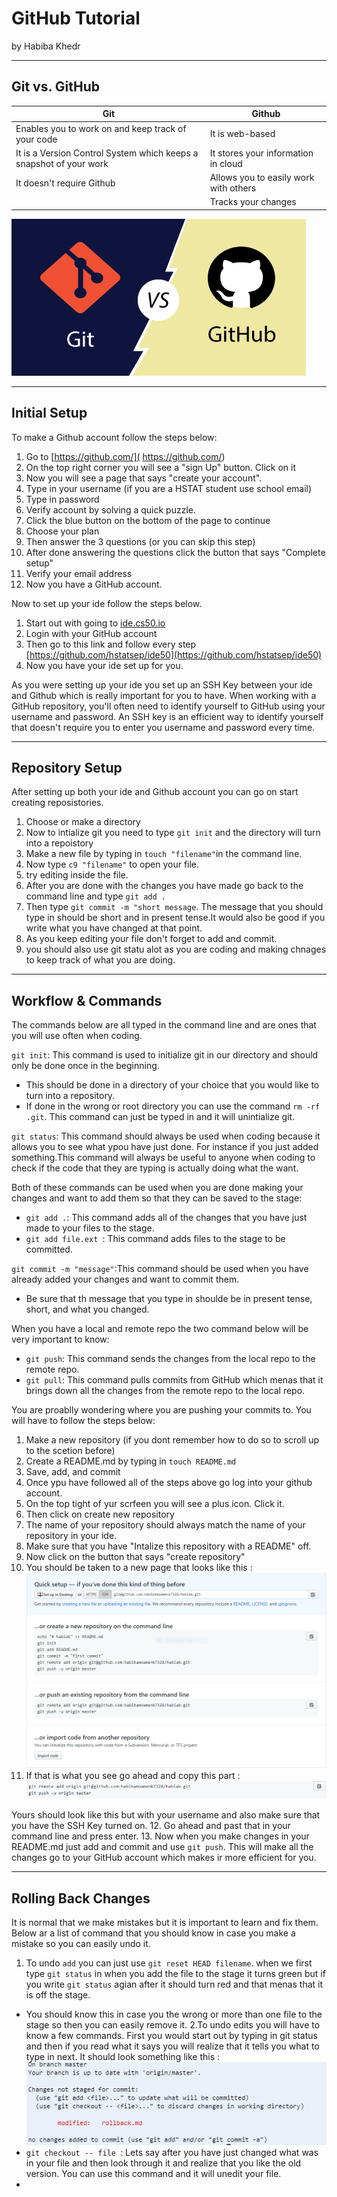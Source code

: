 # GitHub Tutorial

by Habiba Khedr

---
## Git vs. GitHub

| Git | Github |
| --- | --- |
| Enables you to work on and keep track of your code | It is web-based |
| It is a Version Control System which keeps a snapshot of your work  | It stores your information in cloud |
| It doesn't require Github | Allows you to easily work with others |
|  | Tracks your changes |

   ![Alt Text](git-vs-github.png)







---
## Initial Setup
To make a Github account follow the steps below:
1. Go to [https://github.com/]( https://github.com/)
2. On the top right corner you will see a "sign Up" button. Click on it
3. Now you will see a page  that says "create your account".
4. Type in your username (if you are a HSTAT student use school email)
5. Type in password
6. Verify account by solving a quick puzzle.
7. Click the blue button on the bottom of the page to continue
8. Choose your plan
9. Then answer the 3 questions (or you can skip this step)
10. After done answering the questions click the button that says "Complete setup"
11. Verify your email address
12. Now you have a GitHub account.

Now to set up your ide follow the steps below.
1. Start out with going to [ide.cs50.io](ide.cs50.io)
2. Login with your GitHub account
3. Then go to this link and follow every step [https://github.com/hstatsep/ide50](https://github.com/hstatsep/ide50)
4. Now you have your ide set up for you.

As you were setting up your ide you set up an SSH Key between your ide and Github which is really important for you to have. When working with a GitHub repository, you'll often need to identify yourself to GitHub using your username and password. An SSH key is an efficient way to identify yourself that doesn't require you to enter you username and password every time.


---
## Repository Setup
After setting up both your ide and Github account you can go on start creating reposistories.
1. Choose or make a directory
2. Now to intialize git you need to type `git init` and the directory will turn into a repoistory
3. Make a new file by typing in `touch "filename"`in the command line.
4. Now type `c9 "filename"` to open your file.
5. try editing inside the file. 
6. After you are done with the changes you have made go back to the command line and type `git add .`
7. Then type `git commit -m "short message`. The message that you should type in should be short and in present tense.It would also be good if you write what you have changed at that point.
8. As you keep editing your file don't forget to add and commit.
9. you should also use git statu alot as you are coding and making chnages to keep track of what you are doing.


---
## Workflow & Commands
The commands below are all typed in the command line and are ones that you will use often when coding.

`git init`: This command is used to initialize git in our directory and should only be done once in the beginning.
* This should be done in a directory of your choice that you would like to turn into a repository.
* If done in the wrong or root directory you can use the command `rm -rf .git`. This command can just be typed in and it will unintialize git.

`git status`: This command should always be used when coding because it allows you to see what ypou have just done. For instance if you just added something.This command will always be useful to anyone when coding to check if the code that they are typing is actually doing what the want.

Both of these commands can be used when you are done making your changes and want to add them so that they can be saved to the stage:
* `git add .`: This command adds all of the changes that you have just made to your files to the stage.
* `git add file.ext `: This command adds files to the stage to be committed.

`git commit -m "message"`:This command should be used when you have already added your changes and want to commit them.
* Be sure that th message that you type in shoulde be in present tense, short, and what you changed.

When you have a local and remote repo the two command below will be very important to know:
* `git push`: This command sends the changes from the local repo to the remote repo.
* `git pull`: This command pulls commits from GitHub which menas that it brings down all the changes from the remote repo to the local repo.

You are proablly wondering where you are pushing your commits to. You will have to follow the steps below:
1. Make a new repository (if you dont remember how to do so to scroll up to the scetion before)
2. Create a README.md by typing in `touch README.md`
3. Save, add, and commit
4. Once ypu have followed all of the steps above go log into your github account.
5. On the top tight of yur scrfeen you will see a plus icon. Click it.
6. Then click on create new repository
7. The name of your repository should always match the name of your repository in your ide.
8. Make sure that you have "Intalize this repository with a README" off.
9. Now click on the button that says "create repository"
10. You should be taken to a new page that looks like this :
     ![Alt Text](code.PNG)
11. If that is what you see go ahead and copy this part :
    ![Alt Text](git-push.PNG)

Yours should look like this but with your username and also make sure that you have the SSH Key turned on.
12. Go ahead and past that in your command line and press enter.
13. Now when you make changes in your README.md just add and commit and use `git push`. This will make all the changes go to your GitHub account which makes ir more efficient for you.



---
## Rolling Back Changes

It is normal that we make mistakes but it is important to learn and fix them. Below ar a list of command that you should know in case you make a mistake so you can easily undo it.
1. To undo `add` you can just use `git reset HEAD filename`. when we first type `git status` in when you add the file to the stage it turns green but if you write `git status` agian after it should turn red and that menas that it is off the stage.
* You should know this in case you the wrong or more than one file to the stage so then you can easily remove it.
2.To undo edits you will have to know a few commands. First you would start out by typing in git status and then if you read what it says you will realize that it tells you what to type in next. It should look something like this :
  ![Alt Text](edits.PNG)
* `git checkout -- file `: Lets say after you have just changed what was in your file and then look through it and realize that you like the old version. You can use this command and it will unedit your file.
* 

